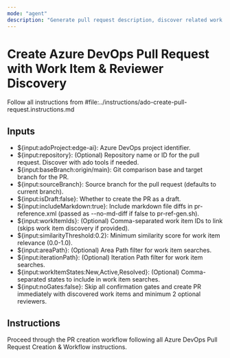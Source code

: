 ```yaml
---
mode: "agent"
description: "Generate pull request description, discover related work items, identify reviewers, and create Azure DevOps pull request with all linkages."
---
```


# Create Azure DevOps Pull Request with Work Item & Reviewer Discovery

Follow all instructions from #file:../instructions/ado-create-pull-request.instructions.md

## Inputs

* ${input:adoProject:edge-ai}: Azure DevOps project identifier.
* ${input:repository}: (Optional) Repository name or ID for the pull request. Discover with ado tools if needed.
* ${input:baseBranch:origin/main}: Git comparison base and target branch for the PR.
* ${input:sourceBranch}: Source branch for the pull request (defaults to current branch).
* ${input:isDraft:false}: Whether to create the PR as a draft.
* ${input:includeMarkdown:true}: Include markdown file diffs in pr-reference.xml (passed as --no-md-diff if false to pr-ref-gen.sh).
* ${input:workItemIds}: (Optional) Comma-separated work item IDs to link (skips work item discovery if provided).
* ${input:similarityThreshold:0.2}: Minimum similarity score for work item relevance (0.0-1.0).
* ${input:areaPath}: (Optional) Area Path filter for work item searches.
* ${input:iterationPath}: (Optional) Iteration Path filter for work item searches.
* ${input:workItemStates:New,Active,Resolved}: (Optional) Comma-separated states to include in work item searches.
* ${input:noGates:false}: Skip all confirmation gates and create PR immediately with discovered work items and minimum 2 optional reviewers.

## Instructions

Proceed through the PR creation workflow following all Azure DevOps Pull Request Creation & Workflow instructions.
